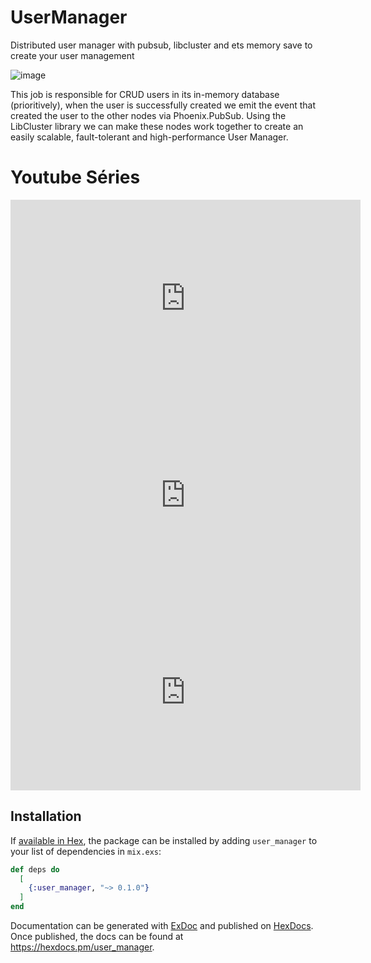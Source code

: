 # UserManager
Distributed user manager with pubsub, libcluster and ets memory save to create your user management

![image](https://github.com/matheuscamarques/user_manager/assets/37029621/e9c31698-c6ce-40ed-a576-9fd149382651)

This job is responsible for CRUD users in its in-memory database (prioritively), when the user is successfully created we emit the event that created the user to the other nodes via Phoenix.PubSub. Using the LibCluster library we can make these nodes work together to create an easily scalable, fault-tolerant and high-performance User Manager.

# Youtube Séries
<iframe width="560" height="315" src="https://www.youtube.com/embed/-vEcA2fxoKE?si=1NkJ9owDz_rMUh4g" title="YouTube video player" frameborder="0" allow="accelerometer; autoplay; clipboard-write; encrypted-media; gyroscope; picture-in-picture; web-share" referrerpolicy="strict-origin-when-cross-origin" allowfullscreen></iframe>

<iframe width="560" height="315" src="https://www.youtube.com/embed/hbnPuopmukI?si=nvKmk8IiPN4kZ8Tx" title="YouTube video player" frameborder="0" allow="accelerometer; autoplay; clipboard-write; encrypted-media; gyroscope; picture-in-picture; web-share" referrerpolicy="strict-origin-when-cross-origin" allowfullscreen></iframe>

<iframe width="560" height="315" src="https://www.youtube.com/embed/hbnPuopmukI?si=nvKmk8IiPN4kZ8Tx" title="YouTube video player" frameborder="0" allow="accelerometer; autoplay; clipboard-write; encrypted-media; gyroscope; picture-in-picture; web-share" referrerpolicy="strict-origin-when-cross-origin" allowfullscreen></iframe>

## Installation

If [available in Hex](https://hex.pm/docs/publish), the package can be installed
by adding `user_manager` to your list of dependencies in `mix.exs`:

```elixir
def deps do
  [
    {:user_manager, "~> 0.1.0"}
  ]
end
```

Documentation can be generated with [ExDoc](https://github.com/elixir-lang/ex_doc)
and published on [HexDocs](https://hexdocs.pm). Once published, the docs can
be found at <https://hexdocs.pm/user_manager>.

